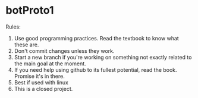 # botProto1

Rules:

1. Use good programming practices. Read the textbook to know what these are. 
2. Don't commit changes unless they work. 
3. Start a new branch if you're working on something not exactly related to the main goal at the moment. 
4. If you need help using github to its fullest potential, read the book. Promise it's in there. 
5. Best if used with linux 
6. This is a closed project. 
